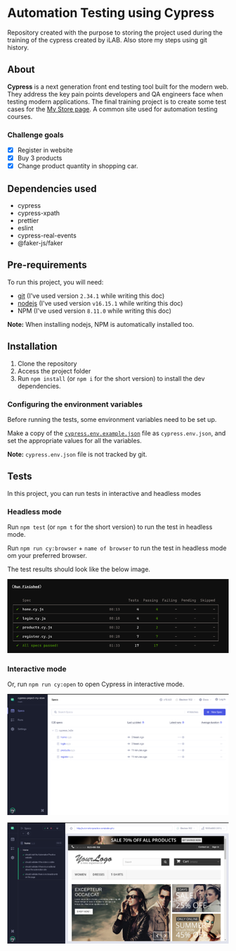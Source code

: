 # Automation Testing using Cypress

Repository created with the purpose to storing the project used during the training of the cypress created by iLAB. Also store my steps using git history.

## About

**Cypress** is a next generation front end testing tool built for the modern web. They address the key pain points developers and QA engineers face when testing modern applications. The final training project is to create some test cases for the [My Store page](http://automationpractice.com/index.php). A common site used for automation testing courses.

### Challenge goals

- [x] Register in website
- [x] Buy 3 products
- [x] Change product quantity in shopping car.

## Dependencies used

- cypress
- cypress-xpath
- prettier
- eslint
- cypress-real-events
- @faker-js/faker

## Pre-requirements

To run this project, you will need:

- [git](https://git-scm.com/downloads) (I've used version `2.34.1` while writing this doc)
- [nodejs](https://nodejs.org/en/) (I've used version `v16.15.1` while writing this doc)
- NPM (I've used version `8.11.0` while writing this doc)

**Note:** When installing nodejs, NPM is automatically installed too.

## Installation

1. Clone the repository
2. Access the project folder
3. Run `npm install` (or `npm i` for the short version) to install the dev dependencies.

### Configuring the environment variables

Before running the tests, some environment variables need to be set up.

Make a copy of the [`cypress.env.example.json`](./cypress.env.example.json) file as `cypress.env.json`, and set the appropriate values for all the variables.

**Note:** `cypress.env.json` file is not tracked by git.

## Tests

In this project, you can run tests in interactive and headless modes

### Headless mode

Run `npm test` (or `npm t` for the short version) to run the test in headless mode.

Run `npm run cy:browser` + `name of browser` to run the test in headless mode om your preferred browser.

The test results should look like the below image.

![Image of the command line showing what the test results looks like](./assets/test-results-headless.png)

### Interactive mode

Or, run `npm run cy:open` to open Cypress in interactive mode.

![Image of the interface of interactive mode looks like](./assets/interactive-mode.png)

![Image of the interface of interactive mode showing what the test results looks like](./assets/test-result-interactive.png)
